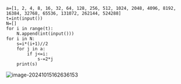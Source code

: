 ```
a=[1, 2, 4, 8, 16, 32, 64, 128, 256, 512, 1024, 2048, 4096, 8192, 16384, 32768, 65536, 131072, 262144, 524288]
t=int(input())
N=[]
for i in range(t):
    N.append(int(input()))
for i in N:
    s=i*(i+1)//2
    for j in a:
        if j<=i:
            s-=2*j
    print(s)
```

![image-20241015162636153](C:\Users\huawei\AppData\Roaming\Typora\typora-user-images\image-20241015162636153.png)